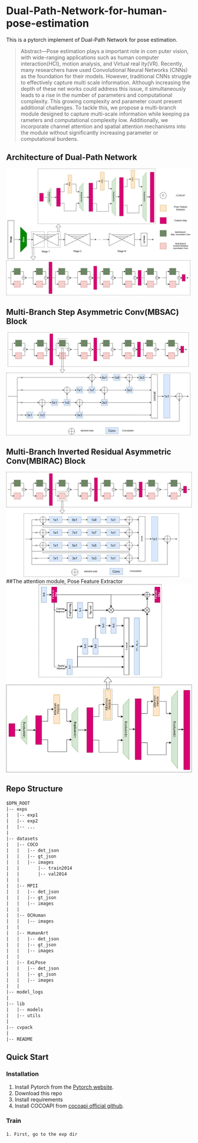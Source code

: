 # Dual-Path-Network-for-human-pose-estimation
This is a pytorch implement of Dual-Path Network for pose estimation.

>Abstract—Pose estimation plays a important role in com
puter vision, with wide-ranging applications such as human
computer interaction(HCI), motion analysis, and Virtual real
ity(VR). Recently, many researchers have used Convolutional
 Neural Networks (CNNs) as the foundation for their models.
 However, traditional CNNs struggle to effectively capture multi
scale information. Although increasing the depth of these net
works could address this issue, it simultaneously leads to a rise
 in the number of parameters and computational complexity.
 This growing complexity and parameter count present additional
 challenges. To tackle this, we propose a multi-branch module
 designed to capture multi-scale information while keeping pa
rameters and computational complexity low. Additionally, we
 incorporate channel attention and spatial attention mechanisms
 into the module without significantly increasing parameter or
 computational burdens.

## Architecture of Dual-Path Network
![image](https://github.com/ps259685/Dual-Path-Network-for-human-pose-estimation/blob/main/DPN/figures/Overall%20Architecture.jpg)
## Multi-Branch Step Asymmetric Conv(MBSAC) Block
![image](https://github.com/ps259685/Dual-Path-Network-for-human-pose-estimation/blob/main/DPN/figures/Multi-Branch%20Step%20Asymmertic%20Conv(MBSAC)%20Block.jpg)
## Multi-Branch Inverted Residual Asymmetric Conv(MBIRAC) Block
![image](https://github.com/ps259685/Dual-Path-Network-for-human-pose-estimation/blob/main/DPN/figures/Multi-Branch%20Inverted%20Residual%20Asymmetric%20Conv(MBIRAC)%20Block.jpg)
##The attention module, Pose Feature Extractor
![image](https://github.com/ps259685/Dual-Path-Network-for-human-pose-estimation/blob/main/DPN/figures/The%20attention%20module%2C%20Pose%20Feature%20Extractor.jpg)

## Repo Structure
```
$DPN_ROOT
|-- exps
|   |-- exp1
|   |-- exp2
|   |-- ...
|
|-- datasets
|   |-- COCO
|   |   |-- det_json
|   |   |-- gt_json
|   |   |-- images
|   |       |-- train2014
|   |       |-- val2014
|   |
|   |-- MPII
|   |   |-- det_json
|   |   |-- gt_json
|   |   |-- images
|   |
|   |-- OCHuman
|   |   |-- images
|   |
|   |-- HumanArt
|   |   |-- det_json
|   |   |-- gt_json
|   |   |-- images
|   |
|   |-- ExLPose
|   |   |-- det_json
|   |   |-- gt_json
|   |   |-- images
|   |
|-- model_logs
|   
|-- lib
|   |-- models
|   |-- utils
|
|-- cvpack
|
|-- README
```

## Quick Start
### Installation
1. Install Pytorch from the [Pytorch website](https://pytorch.org/).
2. Download this repo
3. Install requirements
4. Install COCOAPI from [cocoapi official github](https://github.com/cocodataset/cocoapi).

### Train
`1. First, go to the exp dir
`
